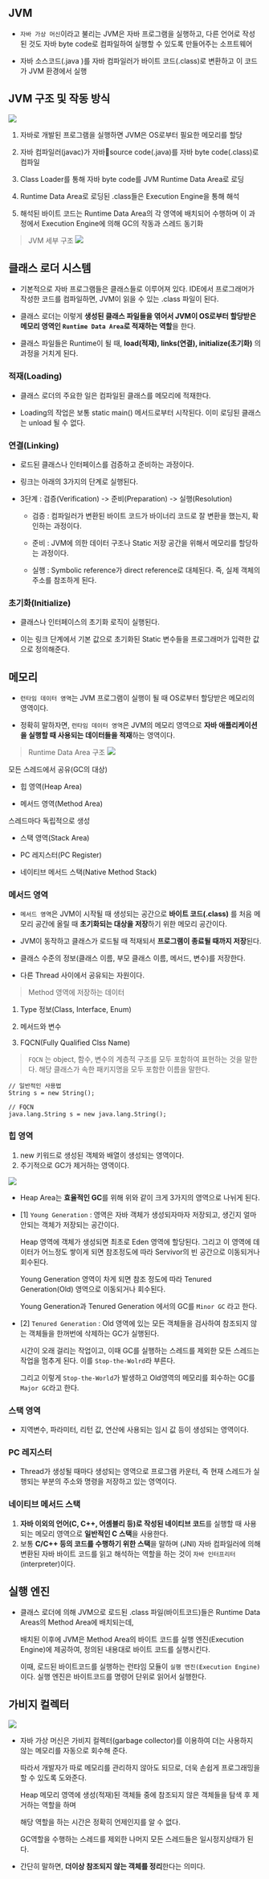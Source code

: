 ## JVM

* `자바 가상 머신`이라고 불리는 JVM은 자바 프로그램을 실행하고, 다른 언어로 작성된 것도 자바 byte code로 컴파일하여 실행할 수 있도록 만들어주는 소프트웨어

* 자바 소스코드(.java )를 자바 컴파일러가 바이트 코드(.class)로 변환하고 이 코드가 JVM 환경에서 실행
  
## JVM 구조 및 작동 방식

![](/Java/img/java_jvm.png)

1. 자바로 개발된 프로그램을 실행하면 JVM은 OS로부터 필요한 메모리를 할당

2. 자바 컴파일러(javac)가 자바source code(.java)를 자바 byte code(.class)로 컴파일

3. Class Loader를 통해 자바 byte code를 JVM Runtime Data Area로 로딩

4. Runtime Data Area로 로딩된 .class들은 Execution Engine을 통해 해석

5. 해석된 바이트 코드는 Runtime Data Area의 각 영역에 배치되어 수행하며 이 과정에서 Execution Engine에 의해 GC의 작동과 스레드 동기화

> JVM 세부 구조
> ![](/Java/img/java_jvm_architecture.png)


## 클래스 로더 시스템

* 기본적으로 자바 프로그램들은 클래스들로 이루어져 있다. IDE에서 프로그래머가 작성한 코드를 컴파일하면, JVM이 읽을 수 있는 .class 파일이 된다.

* 클래스 로더는 이렇게 **생성된 클래스 파일들을 엮어서 JVM이 OS로부터 할당받은 메모리 영역인 `Runtime Data Area`로 적재하는 역할**을 한다.

* 클래스 파일들은 Runtime이 될 때, **load(적재), links(연결), initialize(초기화)** 의 과정을 거치게 된다.

### 적재(Loading)

* 클래스 로더의 주요한 일은 컴파일된 클래스를 메모리에 적재한다.

* Loading의 작업은 보통 static main() 메서드로부터 시작된다. 이미 로딩된 클래스는 unload 될 수 없다.

### 연결(Linking)

* 로드된 클래스나 인터페이스를 검증하고 준비하는 과정이다.

* 링크는 아래의 3가지의 단계로 실행된다.

* 3단계 : 검증(Verification) -> 준비(Preparation) -> 실행(Resolution)

    * 검증 : 컴파일러가 변환된 바이트 코드가 바이너리 코드로 잘 변환을 했는지, 확인하는 과정이다.

    * 준비 : JVM에 의한 데이터 구조나 Static 저장 공간을 위해서 메모리를 할당하는 과정이다.

    * 실행 : Symbolic reference가 direct reference로 대체된다. 즉, 실제 객체의 주소를 참조하게 된다.

### 초기화(Initialize)

* 클래스나 인터페이스의 초기화 로직이 실행된다.

* 이는 링크 단계에서 기본 값으로 초기화된 Static 변수들을 프로그래머가 입력한 값으로 정의해준다.

## 메모리

* `런타임 데이터 영역`는 JVM 프로그램이 실행이 될 때 OS로부터 할당받은 메모리의 영역이다.

* 정확히 말하자면, `런타임 데이터 영역`은 JVM의 메모리 영역으로 **자바 애플리케이션을 실행할 때 사용되는 데이터들을 적재**하는 영역이다.

> Runtime Data Area 구조
> ![](/Java/img/java_jvm_runtime_data_area.png)

모든 스레드에서 공유(GC의 대상)

* 힙 영역(Heap Area)

* 메서드 영역(Method Area)

스레드마다 독립적으로 생성

* 스택 영역(Stack Area)

* PC 레지스터(PC Register)

* 네이티브 메서드 스택(Native Method Stack)

### 메서드 영역

* `메서드 영역`은 JVM이 시작될 때 생성되는 공간으로 **바이트 코드(.class)** 를 처음 메모리 공간에 올릴 때 **초기화되는 대상을 저장**하기 위한 메모리 공간이다.

* JVM이 동작하고 클래스가 로드될 때 적재되서 **프로그램이 종료될 때까지 저장**된다.

* 클래스 수준의 정보(클래스 이름, 부모 클래스 이름, 메서드, 변수)를 저장한다.

* 다른 Thread 사이에서 공유되는 자원이다.

> Method 영역에 저장하는 데이터

1. Type 정보(Class, Interface, Enum)

2. 메서드와 변수

3. FQCN(Fully Qualified Clss Name)

> `FQCN` 는 object, 함수, 변수의 계층적 구조를 모두 포함하여 표현하는 것을 말한다.
> 해당 클래스가 속한 패키지명을 모두 포함한 이름을 말한다.
```
// 일반적인 사용법
String s = new String();

// FQCN
java.lang.String s = new java.lang.String();
```

### 힙 영역

1. new 키워드로 생성된 객체와 배열이 생성되는 영역이다.
2. 주기적으로 GC가 제거하는 영역이다.

![](/Java/img/java_jvm_heap_area.png)

* Heap Area는 **효율적인 GC**를 위해 위와 같이 크게 3가지의 영역으로 나뉘게 된다.

* [1] `Young Generation` : 영역은 자바 객체가 생성되자마자 저장되고, 생긴지 얼마 안되는 객체가 저장되는 공간이다.

  Heap 영역에 객체가 생성되면 최초로 Eden 영역에 할당된다. 그리고 이 영역에 데이터가 어느정도 쌓이게 되면 참조정도에 따라 Servivor의 빈 공간으로 이동되거나 회수된다.

  Young Generation 영역이 차게 되면 참조 정도에 따라 Tenured Generation(Old) 영역으로 이동되거나 회수된다.

  Young Generation과 Tenured Generation 에서의 GC를 `Minor GC` 라고 한다.

* [2] `Tenured Generation` : Old 영역에 있는 모든 객체들을 검사하여 참조되지 않는 객체들을 한꺼번에 삭제하는 GC가 실행된다.

  시간이 오래 걸리는 작업이고, 이때 GC를 실행하는 스레드를 제외한 모든 스레드는 작업을 멈추게 된다. 이를 `Stop-the-Wolrd`라 부른다.

  그리고 이렇게 `Stop-the-World`가 발생하고 Old영역의 메모리를 회수하는 GC를 `Major GC`라고 한다.

### 스택 영역

* 지역변수, 파라미터, 리턴 값, 연산에 사용되는 임시 값 등이 생성되는 영역이다.

### PC 레지스터

* Thread가 생성될 때마다 생성되는 영역으로 프로그램 카운터, 즉 현재 스레드가 실행되는 부분의 주소와 명령을 저장하고 있는 영역이다.

### 네이티브 메서드 스택

1. **자바 이외의 언어(C, C++, 어셈블리 등)로 작성된 네이티브 코드**를 실행할 때 사용되는 메모리 영역으로 **일반적인 C 스택**을 사용한다.
2.  보통 **C/C++ 등의 코드를 수행하기 위한 스택**을 말하며 (JNI) 자바 컴파일러에 의해 변환된 자바 바이트 코드를 읽고 해석하는 역할을 하는 것이 `자바 인터프리터`(interpreter)이다.

## 실행 엔진

* 클래스 로더에 의해 JVM으로 로드된 .class 파일(바이트코드)들은 Runtime Data Areas의 Method Area에 배치되는데, 

  배치된 이후에 JVM은 Method Area의 바이트 코드를 실행 엔진(Execution Engine)에 제공하여, 정의된 내용대로 바이트 코드를 실행시킨다.

  이때, 로드된 바이트코드를 실행하는 런타임 모듈이 `실행 엔진(Execution Engine)`이다. 실행 엔진은 바이트코드를 명령어 단위로 읽어서 실행한다.

## 가비지 컬렉터

![](/Java/img/java_jvm_garbage_collector.png)

* 자바 가상 머신은 가비지 컬렉터(garbage collector)를 이용하여 더는 사용하지 않는 메모리를 자동으로 회수해 준다.

  따라서 개발자가 따로 메모리를 관리하지 않아도 되므로, 더욱 손쉽게 프로그래밍을 할 수 있도록 도와준다.

  Heap 메모리 영역에 생성(적재)된 객체들 중에 참조되지 않은 객체들을 탐색 후 제거하는 역할을 하며 

  해당 역할을 하는 시간은 정확히 언제인지를 알 수 없다. 

  GC역할을 수행하는 스레드를 제외한 나머지 모든 스레드들은 일시정지상태가 된다.

* 간단히 말하면, **더이상 참조되지 않는 객체를 정리**한다는 의미다.
